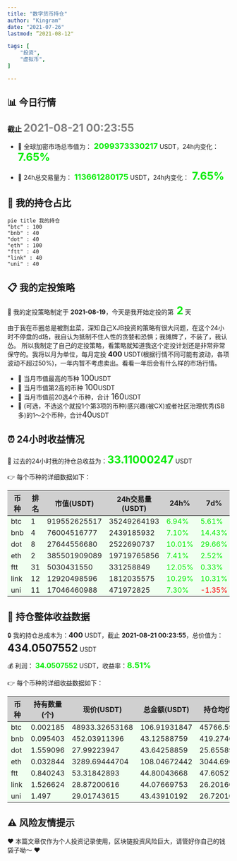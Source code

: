 ```yaml
---
title: "数字货币持仓"           
author: "Kingram"              
date: "2021-07-26"       
lastmod: ”2021-08-12"

tags: [              
    "投资",
	"虚拟币",
]       

---
```


##  📊 今日行情
### 截止 <font color=grey size=5 >**2021-08-21 00:23:55**</font>
- 🍖 全球加密市场总市值为：<font color=#00EC00 size=4 > **2099373330217**</font> USDT，24h内变化：<font color=#00EC00 size=5 > **7.65%**</font>

- 🍤 24h总交易量为：<font color=#00EC00 size=4 > **113661280175**</font> USDT，24h内变化：<font color=#00EC00 size=5 > **7.65%**</font>

## 🎨 我的持仓占比
```mermaid
pie title 我的持仓
"btc" : 100
"bnb" : 40
"dot" : 40
"eth" : 100
"ftt" : 40
"link" : 40
"uni" : 40
```

## 📋 我的定投策略
📎 我的定投策略制定于 **2021-08-19**，今天是我开始定投的第<font color=#00EC00 size=5 > **2**</font> 天

<div>由于我在币圈总是被割韭菜，深知自己XJB投资的策略有很大问题，在这个24小时不停盘的d场，我自认为抵制不住人性的贪婪和恐惧；我摊牌了，不装了，我认怂。
所以我制定了自己的定投策略，看策略就知道我这个定投计划还是非常非常保守的。我将以月为单位，每月定投 <font size=3 ><strong> 400 </strong></font> USDT(根据行情不同可能有波动，各项波动不超过50%)，一年内暂不考虑卖出。看看一年后会有什么样的市场行情。</div>

- 🥇 当月市值最高的币种 <font size=4 >100</font>USDT
- 🥈 当月市值第2高的币种 <font size=4 >100</font>USDT
- 🥉 当月市值前20选4个币种，合计 <font size=4 >160</font>USDT
- 🏅 (可选，不选这个就投1个第3项的币种)感兴趣(被CX)或者社区治理优秀(SB多)的1～2个币种，合计<font size=4 >40</font>USDT

## ⏰ 24小时收益情况
📌 过去的24小时我的持仓总收益为：<font color=#00EC00 size=5 >**33.11000247**</font> USDT

👉 每个币种的详细数据如下：
<table>
    <thead><tr bgcolor="#d0d0d0" ><th>币种</th><th>排名</th><th>市值(USDT)</th><th>24h交易量(USDT)</th><th>24h%</th><th>7d%</th><th>24h收益</th></tr></thead>
    <tbody>
    <tr>
        <td bgcolor=#F0FFF0>btc</td>
        <td bgcolor=#F0FFF0>1</td>
        <td bgcolor=#F0FFF0>919552625517</td>
        <td bgcolor=#F0FFF0>35249264193</td>
        <td bgcolor=#F0FFF0><font color=#00EC00>6.94%</font></td>
        <td bgcolor=#F0FFF0><font color=#00EC00>5.61%</font></td>
        <td bgcolor=#F0FFF0><font color=#00EC00 size=3 ><strong>6.94189446</strong></font></td>
    </tr>
    <tr>
        <td bgcolor=#F0FFF0>bnb</td>
        <td bgcolor=#F0FFF0>4</td>
        <td bgcolor=#F0FFF0>76004516777</td>
        <td bgcolor=#F0FFF0>2439185932</td>
        <td bgcolor=#F0FFF0><font color=#00EC00>7.10%</font></td>
        <td bgcolor=#F0FFF0><font color=#00EC00>14.43%</font></td>
        <td bgcolor=#F0FFF0><font color=#00EC00 size=3 ><strong>2.85729193</strong></font></td>
    </tr>
    <tr>
        <td bgcolor=#F0FFF0>dot</td>
        <td bgcolor=#F0FFF0>8</td>
        <td bgcolor=#F0FFF0>27644556680</td>
        <td bgcolor=#F0FFF0>2522690737</td>
        <td bgcolor=#F0FFF0><font color=#00EC00>10.01%</font></td>
        <td bgcolor=#F0FFF0><font color=#00EC00>29.66%</font></td>
        <td bgcolor=#F0FFF0><font color=#00EC00 size=3 ><strong>3.97014147</strong></font></td>
    </tr>
    <tr>
        <td bgcolor=#F0FFF0>eth</td>
        <td bgcolor=#F0FFF0>2</td>
        <td bgcolor=#F0FFF0>385501909089</td>
        <td bgcolor=#F0FFF0>19719765856</td>
        <td bgcolor=#F0FFF0><font color=#00EC00>7.41%</font></td>
        <td bgcolor=#F0FFF0><font color=#00EC00>2.52%</font></td>
        <td bgcolor=#F0FFF0><font color=#00EC00 size=3 ><strong>7.45810615</strong></font></td>
    </tr>
    <tr>
        <td bgcolor=#F0FFF0>ftt</td>
        <td bgcolor=#F0FFF0>31</td>
        <td bgcolor=#F0FFF0>5030431550</td>
        <td bgcolor=#F0FFF0>331258849</td>
        <td bgcolor=#F0FFF0><font color=#00EC00>12.05%</font></td>
        <td bgcolor=#F0FFF0><font color=#00EC00>0.33%</font></td>
        <td bgcolor=#F0FFF0><font color=#00EC00 size=3 ><strong>4.81626831</strong></font></td>
    </tr>
    <tr>
        <td bgcolor=#F0FFF0>link</td>
        <td bgcolor=#F0FFF0>12</td>
        <td bgcolor=#F0FFF0>12920498596</td>
        <td bgcolor=#F0FFF0>1812035575</td>
        <td bgcolor=#F0FFF0><font color=#00EC00>10.29%</font></td>
        <td bgcolor=#F0FFF0><font color=#00EC00>10.31%</font></td>
        <td bgcolor=#F0FFF0><font color=#00EC00 size=3 ><strong>4.11066</strong></font></td>
    </tr>
    <tr>
        <td bgcolor=#F0FFF0>uni</td>
        <td bgcolor=#F0FFF0>11</td>
        <td bgcolor=#F0FFF0>17046460988</td>
        <td bgcolor=#F0FFF0>471972825</td>
        <td bgcolor=#F0FFF0><font color=#00EC00>7.30%</font></td>
        <td bgcolor=#F0FFF0><font color=#FF0000>-1.35%</font></td>
        <td bgcolor=#F0FFF0><font color=#00EC00 size=3 ><strong>2.95564015</strong></font></td>
    </tr>
    </tbody>
</table>

## 🎯 持仓整体收益数据

🔒 我的持仓总成本为：<font size=3 >**400**</font> USDT，截止 **2021-08-21 00:23:55**，总价值为：<font  size=5 >**434.0507552**</font> USDT

💰 利润： <font color=#00EC00 size=3 >**34.0507552**</font> USDT，收益率：<font color=#00EC00 size=4 >**8.51%**</font>

👉 每个币种的详细收益数据如下：

<table>
    <thead><tr bgcolor="#d0d0d0" ><th>币种</th><th>持有数量(个)</th><th>现价(USDT)</th><th>总金额(USDT)</th><th>持仓均价(USDT)</th><th>成本(USDT)</th><th>利润(USDT)</th><th>收益率</th></tr></thead>
    <tbody>
    <tr>
        <td bgcolor=#F0FFF0>btc</td>
        <td bgcolor=#F0FFF0>0.002185</td>
        <td bgcolor=#F0FFF0>48933.32653168</td>
        <td bgcolor=#F0FFF0>106.91931847</td>
        <td bgcolor=#F0FFF0>45766.59038902</td>
        <td bgcolor=#F0FFF0>100</td>
        <td bgcolor=#F0FFF0>6.91931847</td>
        <td bgcolor=#F0FFF0><font color=#00EC00 size=3 ><strong>6.92%</strong></font></td>
    </tr>
    <tr>
        <td bgcolor=#F0FFF0>bnb</td>
        <td bgcolor=#F0FFF0>0.095403</td>
        <td bgcolor=#F0FFF0>452.03911396</td>
        <td bgcolor=#F0FFF0>43.12588759</td>
        <td bgcolor=#F0FFF0>419.27402702</td>
        <td bgcolor=#F0FFF0>40</td>
        <td bgcolor=#F0FFF0>3.12588759</td>
        <td bgcolor=#F0FFF0><font color=#00EC00 size=3 ><strong>7.81%</strong></font></td>
    </tr>
    <tr>
        <td bgcolor=#F0FFF0>dot</td>
        <td bgcolor=#F0FFF0>1.559096</td>
        <td bgcolor=#F0FFF0>27.99223947</td>
        <td bgcolor=#F0FFF0>43.64258859</td>
        <td bgcolor=#F0FFF0>25.6558929</td>
        <td bgcolor=#F0FFF0>40</td>
        <td bgcolor=#F0FFF0>3.64258859</td>
        <td bgcolor=#F0FFF0><font color=#00EC00 size=3 ><strong>9.11%</strong></font></td>
    </tr>
    <tr>
        <td bgcolor=#F0FFF0>eth</td>
        <td bgcolor=#F0FFF0>0.032844</td>
        <td bgcolor=#F0FFF0>3289.69444704</td>
        <td bgcolor=#F0FFF0>108.04672442</td>
        <td bgcolor=#F0FFF0>3044.69613933</td>
        <td bgcolor=#F0FFF0>100</td>
        <td bgcolor=#F0FFF0>8.04672442</td>
        <td bgcolor=#F0FFF0><font color=#00EC00 size=3 ><strong>8.05%</strong></font></td>
    </tr>
    <tr>
        <td bgcolor=#F0FFF0>ftt</td>
        <td bgcolor=#F0FFF0>0.840243</td>
        <td bgcolor=#F0FFF0>53.31842893</td>
        <td bgcolor=#F0FFF0>44.80043668</td>
        <td bgcolor=#F0FFF0>47.60527609</td>
        <td bgcolor=#F0FFF0>40</td>
        <td bgcolor=#F0FFF0>4.80043668</td>
        <td bgcolor=#F0FFF0><font color=#00EC00 size=3 ><strong>12.00%</strong></font></td>
    </tr>
    <tr>
        <td bgcolor=#F0FFF0>link</td>
        <td bgcolor=#F0FFF0>1.526624</td>
        <td bgcolor=#F0FFF0>28.87200616</td>
        <td bgcolor=#F0FFF0>44.07669753</td>
        <td bgcolor=#F0FFF0>26.20160563</td>
        <td bgcolor=#F0FFF0>40</td>
        <td bgcolor=#F0FFF0>4.07669753</td>
        <td bgcolor=#F0FFF0><font color=#00EC00 size=3 ><strong>10.19%</strong></font></td>
    </tr>
    <tr>
        <td bgcolor=#F0FFF0>uni</td>
        <td bgcolor=#F0FFF0>1.497</td>
        <td bgcolor=#F0FFF0>29.01743615</td>
        <td bgcolor=#F0FFF0>43.43910192</td>
        <td bgcolor=#F0FFF0>26.72010688</td>
        <td bgcolor=#F0FFF0>40</td>
        <td bgcolor=#F0FFF0>3.43910192</td>
        <td bgcolor=#F0FFF0><font color=#00EC00 size=3 ><strong>8.60%</strong></font></td>
    </tr>
    </tbody>
</table>

## ⚠️ 风险友情提示
❤️ 本篇文章仅作为个人投资记录使用，区块链投资风险巨大，请管好你自己的钱袋子呦～ ❤️